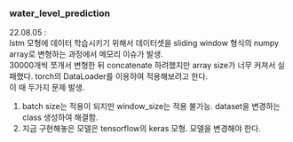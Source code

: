 ### water_level_prediction   
22.08.05 :   
lstm 모형에 데이터 학습시키기 위해서 데이터셋을 sliding window 형식의 numpy array로 변형하는 과정에서 메모리 이슈가 발생.   
30000개씩 쪼개서 변형한 뒤 concatenate 하려했지만 array size가 너무 커져서 실패했다. torch의 DataLoader를 이용하여 적용해보려고 한다.   
이 때 두가지 문제 발생.   
1. batch size는 적용이 되지만 window_size는 적용 불가능. dataset을 변경하는 class 생성하여 해결함.   
2. 지금 구현해놓은 모델은 tensorflow의 keras 모형. 모델을 변경해야 한다.   

